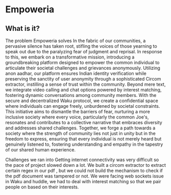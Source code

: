 # Empoweria
## What is it?
The problem Empoweria solves
In the fabric of our communities, a pervasive silence has taken root, stifling the voices of those yearning to speak out due to the paralyzing fear of judgment and reprisal. In response to this, we embark on a transformative mission, introducing a groundbreaking platform designed to empower the common individual to articulate their societal challenges and grievances anonymously. Utilizing anon aadhar, our platform ensures Indian identity verification while preserving the sanctity of user anonymity through a sophisticated Circom extractor, instilling a sense of trust within the community. Beyond mere text, we integrate video calling and chat options powered by interest matching, fostering dynamic conversations among community members. With the secure and decentralized Waku protocol, we create a confidential space where individuals can engage freely, unburdened by societal constraints. This initiative aims to dismantle the barriers of fear, nurturing a more inclusive society where every voice, particularly the common Joe's, resonates and contributes to a collective narrative that embraces diversity and addresses shared challenges. Together, we forge a path towards a society where the strength of community lies not just in unity but in the freedom to express, ensuring that every individual is not merely heard but genuinely listened to, fostering understanding and empathy in the tapestry of our shared human experience.

Challenges we ran into
Getting internet connectivity was very difficult so the pace of project slowed down a lot. We built a circom extractor to extract certain regex in our pdf , but we could not build the mechanism to check if the pdf document was tampered or not. We were facing web sockets issue in Waku and huddle, we had to deal with interest matching so that we pair people on based on their interests.

